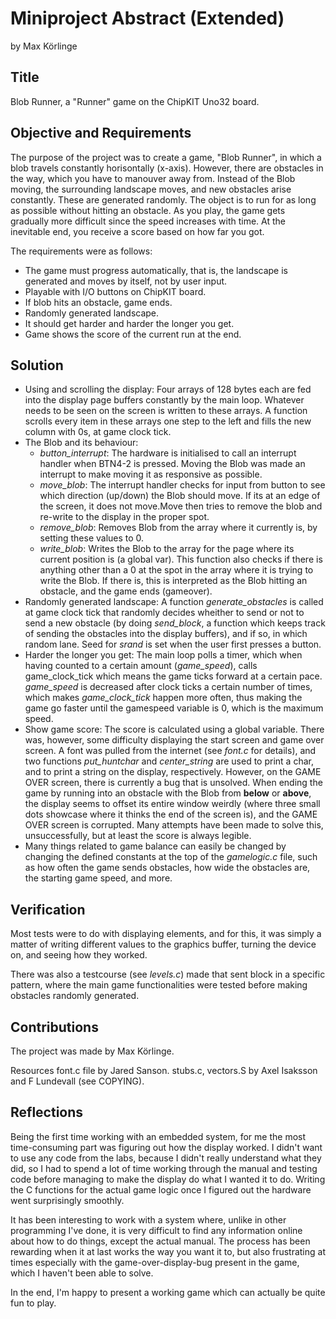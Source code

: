 # Miniproject Abstract (Extended)

by Max Körlinge

## Title

Blob Runner, a "Runner" game on the ChipKIT Uno32 board.

## Objective and Requirements

The purpose of the project was to create a game, "Blob Runner", in which a blob travels constantly horisontally (x-axis). However, there are obstacles in the way, which you have to manouver away from. Instead of the Blob moving, the surrounding landscape moves, and new obstacles arise constantly. These are generated randomly. The object is to run for as long as possible without hitting an obstacle. As you play, the game gets gradually more difficult since the speed increases with time. At the inevitable end, you receive a score based on how far you got.

The requirements were as follows:

* The game must progress automatically, that is, the landscape is generated and moves by itself, not by user input.
* Playable with I/O buttons on ChipKIT board.
* If blob hits an obstacle, game ends.
* Randomly generated landscape.
* It should get harder and harder the longer you get.
* Game shows the score of the current run at the end.

## Solution

* Using and scrolling the display: Four arrays of 128 bytes each are fed into the display page buffers constantly by the main loop. Whatever needs to be seen on the screen is written to these arrays. A function scrolls every item in these arrays one step to the left and fills the new column with 0s, at game clock tick.
* The Blob and its behaviour:
    * *button_interrupt*: The hardware is initialised to call an interrupt handler when BTN4-2 is pressed. Moving the Blob was made an interrupt to make moving it as responsive as possible.
    * *move_blob*: The interrupt handler checks for input from button to see which direction (up/down) the Blob should move. If its at an edge of the screen, it does not move.Move then tries to remove the blob and re-write to the display in the proper spot.
    * *remove_blob*: Removes Blob from the array where it currently is, by setting these values to 0.
    * *write_blob*: Writes the Blob to the array for the page where its current position is (a global var). This function also checks if there is anything other than a 0 at the spot in the array where it is trying to write the Blob. If there is, this is interpreted as the Blob hitting an obstacle, and the game ends (gameover).
* Randomly generated landscape: A function *generate_obstacles* is called at game clock tick that randomly decides wheither to send or not to send a new obstacle (by doing *send_block*, a function which keeps track of sending the obstacles into the display buffers), and if so, in which random lane. Seed for *srand* is set when the user first presses a button.
* Harder the longer you get: The main loop polls a timer, which when having counted to a certain amount (*game_speed*), calls game_clock_tick which means the game ticks forward at a certain pace. *game_speed* is decreased after clock ticks a certain number of times, which makes *game_clock_tick* happen more often, thus making the game go faster until the gamespeed variable is 0, which is the maximum speed.
* Show game score: The score is calculated using a global variable. There was, however, some difficulty displaying the start screen and game over screen. A font was pulled from the internet (see *font.c* for details), and two functions *put_huntchar* and *center_string* are used to print a char, and to print a string on the display, respectively. However, on the GAME OVER screen, there is currently a bug that is unsolved. When ending the game by running into an obstacle with the Blob from **below** or **above**, the display seems to offset its entire window weirdly (where three small dots showcase where it thinks the end of the screen is), and the GAME OVER screen is corrupted. Many attempts have been made to solve this, unsuccessfully, but at least the score is always legible.
* Many things related to game balance can easily be changed by changing the defined constants at the top of the *gamelogic.c* file, such as how often the game sends obstacles, how wide the obstacles are, the starting game speed, and more. 

## Verification
Most tests were to do with displaying elements, and for this, it was simply a matter of writing different values to the graphics buffer, turning the device on, and seeing how they worked. 

There was also a testcourse (see *levels.c*) made that sent block in a specific pattern, where the main game functionalities were tested before making obstacles randomly generated.

## Contributions
The project was made by Max Körlinge. 

Resources font.c file by Jared Sanson. stubs.c, vectors.S by Axel Isaksson and F Lundevall (see COPYING).  

## Reflections
Being the first time working with an embedded system, for me the most time-consuming part was figuring out how the display worked. I didn't want to use any code from the labs, because I didn't really understand what they did, so I had to spend a lot of time working through the manual and testing code before managing to make the display do what I wanted it to do. Writing the C functions for the actual game logic once I figured out the hardware went surprisingly smoothly. 

It has been interesting to work with a system where, unlike in other programming I've done, it is very difficult to find any information online about how to do things, except the actual manual. The process has been rewarding when it at last works the way you want it to, but also frustrating at times especially with the game-over-display-bug present in the game, which I haven't been able to solve. 

In the end, I'm happy to present a working game which can actually be quite fun to play.
